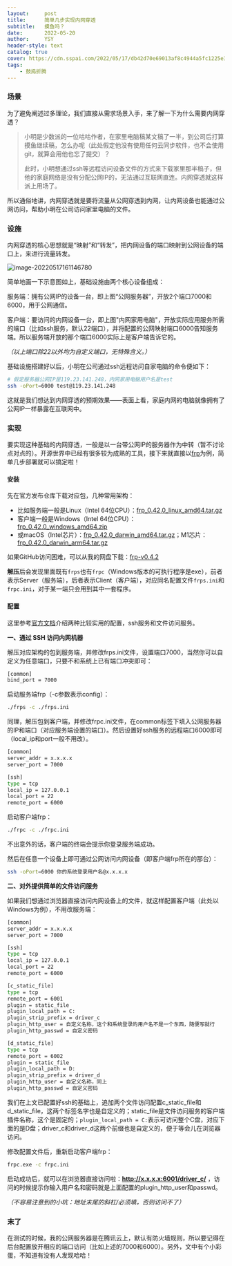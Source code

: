 ```yaml
---
layout:     post
title:      简单几步实现内网穿透
subtitle:   摸鱼吗？
date:       2022-05-20
author:     YSY
header-style: text
catalog: true
cover: https://cdn.sspai.com/2022/05/17/db42d70e69013af8c4944a5fc1225e3b.png
tags:
    - 鼓捣折腾
---
```


### 场景

为了避免阐述过多理论，我们直接从需求场景入手，来了解一下为什么需要内网穿透？

> 小明是少数派的一位咕咕作者，在家里电脑稿某文稿了一半，到公司后打算摸鱼继续稿，怎么办呢（此处假定他没有使用任何云同步软件，也不会使用git，就算会用他也忘了提交）？
>
> 此时，小明想通过ssh等远程访问设备文件的方式来下载家里那半稿子，但他的家庭网络是没有分配公网IP的，无法通过互联网直连。内网穿透就这样派上用场了。

所以通俗地讲，内网穿透就是要将流量从公网穿透到内网，让内网设备也能通过公网访问，帮助小明在公司访问家里电脑的文件。

### 设施

内网穿透的核心思想就是“映射”和“转发”，把内网设备的端口映射到公网设备的端口上，来进行流量转发。

![image-20220517161146780](https://cdn.sspai.com/2022/05/17/db42d70e69013af8c4944a5fc1225e3b.png)

简单地画一下示意图如上，基础设施由两个核心设备组成：

服务端：拥有公网IP的设备一台，即上图“公网服务器”，开放2个端口7000和6000，用于公网通信。

客户端：要访问的内网设备一台，即上图"内网家用电脑"，开放实际应用服务所需的端口（比如ssh服务，默认22端口），并将配置的公网映射端口6000告知服务端。所以服务端开放的那个端口6000实际上是客户端告诉它的。

*（以上端口除22以外均为自定义端口，无特殊含义。）*

基础设施搭建好以后，小明在公司通过ssh远程访问自家电脑的命令便如下：

```bash
# 假定服务器公网IP是119.23.141.248，内网家用电脑用户名是test
ssh -oPort=6000 test@119.23.141.248
```

这就是我们想达到内网穿透的预期效果——表面上看，家庭内网的电脑就像拥有了公网IP一样暴露在互联网中。

### 实现

要实现这种基础的内网穿透，一般是以一台带公网IP的服务器作为中转（暂不讨论点对点的）。开源世界中已经有很多较为成熟的工具，接下来就直接以[frp](https://github.com/fatedier/frp)为例，简单几步部署就可以搞定啦！

#### 安装

先在官方发布仓库下载对应包，几种常用架构：

- 比如服务端一般是Linux（Intel 64位CPU）：[frp_0.42.0_linux_amd64.tar.gz](https://github.com/fatedier/frp/releases/download/v0.42.0/frp_0.42.0_linux_amd64.tar.gz)
- 客户端一般是Windows（Intel 64位CPU）：[frp_0.42.0_windows_amd64.zip](https://github.com/fatedier/frp/releases/download/v0.42.0/frp_0.42.0_windows_amd64.zip)
- 或macOS（Intel芯片）：[frp_0.42.0_darwin_amd64.tar.gz](https://github.com/fatedier/frp/releases/download/v0.42.0/frp_0.42.0_darwin_amd64.tar.gz)；M1芯片：[frp_0.42.0_darwin_arm64.tar.gz](https://github.com/fatedier/frp/releases/download/v0.42.0/frp_0.42.0_darwin_arm64.tar.gz)

如果GitHub访问困难，可以从我的网盘下载：[frp-v0.4.2](https://pan.baidu.com/s/1BUb9pDITZLPHATGYaYVefw?pwd=c655)

**解压**后会发现里面既有`frps`也有`frpc`（Windows版本的可执行程序是exe），前者表示Server（服务端），后者表示Client（客户端），对应同名配置文件`frps.ini`和`frpc.ini`，对于某一端只会用到其中一套程序。

#### 配置

这里参考[官方文档](https://gofrp.org/docs/examples/ssh/)介绍两种比较实用的配置，ssh服务和文件访问服务。

**一、通过 SSH 访问内网机器**

解压对应架构的包到服务端，并修改frps.ini文件，设置端口7000，当然你可以自定义为任意端口，只要不和系统上已有端口冲突即可：

```bash
[common]
bind_port = 7000
```

启动服务端frp（-c参数表示config）：

```bash
./frps -c ./frps.ini
```

同理，解压包到客户端，并修改frpc.ini文件，在common标签下填入公网服务器的IP和端口（对应服务端设置的端口）。然后设置好ssh服务的远程端口6000即可（local_ip和port一般不用改）。

```bash
[common]
server_addr = x.x.x.x
server_port = 7000

[ssh]
type = tcp
local_ip = 127.0.0.1
local_port = 22
remote_port = 6000
```

启动客户端frp：

```bash
./frpc -c ./frpc.ini
```

不出意外的话，客户端的终端会提示你登录服务端成功。

然后在任意一个设备上即可通过公网访问内网设备（即客户端frp所在的那台）：

```bash
ssh -oPort=6000 你的系统登录用户名@x.x.x.x
```

**二、对外提供简单的文件访问服务**

如果我们想通过浏览器直接访问内网设备上的文件，就这样配置客户端（此处以Windows为例），不用改服务端：

```bash
[common]
server_addr = x.x.x.x
server_port = 7000

[ssh]
type = tcp
local_ip = 127.0.0.1
local_port = 22
remote_port = 6000

[c_static_file]
type = tcp
remote_port = 6001
plugin = static_file
plugin_local_path = C:
plugin_strip_prefix = driver_c
plugin_http_user = 自定义名称，这个和系统登录的用户名不是一个东西，随便写就行
plugin_http_passwd = 自定义密码

[d_static_file]
type = tcp
remote_port = 6002
plugin = static_file
plugin_local_path = D:
plugin_strip_prefix = driver_d
plugin_http_user = 自定义名称，同上
plugin_http_passwd = 自定义密码
```

我们在上文已配置好ssh的基础上，追加两个文件访问配置c_static_file和d_static_file，这两个标签名字也是自定义的；static_file是文件访问服务的客户端插件名称，这个是固定的；`plugin_local_path = C:`表示可访问整个C盘，对应下面的是D盘；driver_c和driver_d这两个前缀也是自定义的，便于等会儿在浏览器访问。

修改配置文件后，重新启动客户端frp：

```bash
frpc.exe -c frpc.ini
```

启动成功后，就可以在浏览器直接访问啦：**http://x.x.x.x:6001/driver_c/** ，访问的时候提示你输入用户名和密码就是上面配置的plugin_http_user和passwd。

*（不容易注意到的小坑：地址末尾的斜杠/必须填，否则访问不了）*

### 末了

在测试的时候，我的公网服务器是在腾讯云上，默认有防火墙规则，所以要记得在后台配置放开相应的端口访问（比如上述的7000和6000）。另外，文中有个小彩蛋，不知道有没有人发现哈哈！
